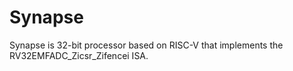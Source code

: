 # Synapse

Synapse is 32-bit processor based on RISC-V that implements the RV32EMFADC_Zicsr_Zifencei ISA.
